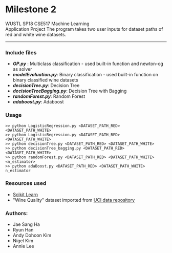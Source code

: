 Milestone 2
===========

WUSTL SP18 CSE517 Machine Learning  
Application Project 
The program takes two user inputs for dataset paths of red and white wine datasets. 


---
### Include files
* __*GP.py*__ : Multiclass classification - used built-in function and newton-cg as solver
* __*modelEvaluation.py*__: Binary classification - used built-in function on binary classified wine datasets
* __*decisionTree.py*__: Decision Tree
* ***decisionTreeBagging.py***: Decision Tree with Bagging
* __*randomForest.py*__: Random Forest
* __*adaboost.py*__: Adaboost
### Usage      

```
>> python LogisticRegression.py <DATASET_PATH_RED> <DATASET_PATH_WHITE>
>> python LogisticRegression.py <DATASET_PATH_RED> <DATASET_PATH_WHITE>
>> python decisionTree.py <DATASET_PATH_RED> <DATASET_PATH_WHITE>
>> python decisionTree_bagging.py <DATASET_PATH_RED> <DATASET_PATH_WHITE>
>> python randomForest.py <DATASET_PATH_RED> <DATASET_PATH_WHITE> <n_estimator>
>> python adaBoost.py <DATASET_PATH_RED> <DATASET_PATH_WHITE> n_estimator
```

### Resources used
* [Scikit Learn](http://scikit-learn.org/stable/)
* "Wine Quality" dataset imported from [UCI data repository](http://archive.ics.uci.edu/ml/datasets.html)
### Authors:
* Jae Sang Ha
* Ryun Han
* Andy Dohoon Kim
* Nigel Kim
* Annie Lee
